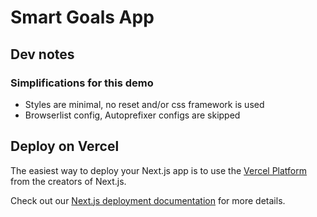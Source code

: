 # Smart Goals App

## Dev notes
### Simplifications for this demo
* Styles are minimal, no reset and/or css framework is used
* Browserlist config, Autoprefixer configs are skipped



## Deploy on Vercel

The easiest way to deploy your Next.js app is to use the [Vercel Platform](https://vercel.com/new?utm_medium=default-template&filter=next.js&utm_source=create-next-app&utm_campaign=create-next-app-readme) from the creators of Next.js.

Check out our [Next.js deployment documentation](https://nextjs.org/docs/deployment) for more details.
